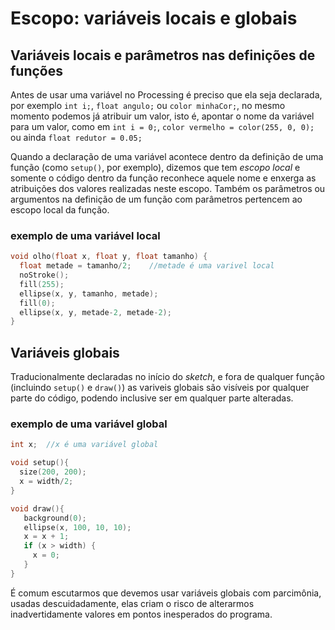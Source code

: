 # Escopo: variáveis locais e globais

## Variáveis locais e parâmetros nas definições de funções

Antes de usar uma variável no Processing é preciso que ela seja declarada, por exemplo `int i;`, `float angulo;` ou `color minhaCor;`, no mesmo momento podemos já atribuir um valor, isto é, apontar o nome da variável para um valor, como em `int i = 0;`, `color vermelho = color(255, 0, 0);` ou ainda `float redutor = 0.05;`

Quando a declaração de uma variável acontece dentro da definição de uma função (como `setup()`, por exemplo), dizemos que tem *escopo local* e somente o código dentro da função reconhece aquele nome e enxerga as atribuições dos valores realizadas neste escopo. Também os parâmetros ou argumentos na definição de um função com parâmetros pertencem ao escopo local da função.

### exemplo de uma variável local

```pde
void olho(float x, float y, float tamanho) {
  float metade = tamanho/2;    //metade é uma varivel local
  noStroke();
  fill(255);
  ellipse(x, y, tamanho, metade);
  fill(0);
  ellipse(x, y, metade-2, metade-2);
}
```

## Variáveis globais

Traducionalmente declaradas no início do *sketch*, e fora de qualquer função (incluindo `setup()` e `draw()`) as variveis globais são visíveis por qualquer parte do código, podendo inclusive ser em qualquer parte alteradas.

### exemplo de uma variável global

```pde
int x;  //x é uma variável global

void setup(){
  size(200, 200);
  x = width/2;
}

void draw(){
   background(0);
   ellipse(x, 100, 10, 10);
   x = x + 1;
   if (x > width) {
     x = 0;
   }
}
```

É comum escutarmos que devemos usar variáveis globais com parcimônia, usadas descuidadamente, elas criam o risco de alterarmos  inadvertidamente valores em pontos inesperados do programa.
